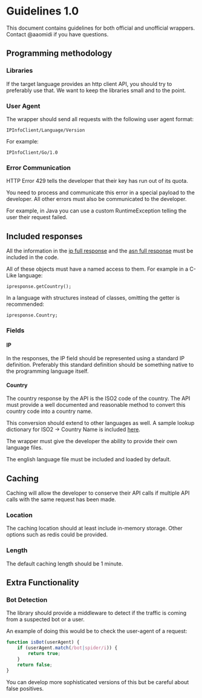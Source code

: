 # Guidelines 1.0

This document contains guidelines for both official and unofficial wrappers. Contact @aaomidi if you have questions.

## Programming methodology

### Libraries

If the target language provides an http client API, you should try to preferably use that. We want to keep the libraries small and to the point.

### User Agent

The wrapper should send all requests with the following user agent format:

```
IPInfoClient/Language/Version
```


For example:

```
IPInfoClient/Go/1.0
```

### Error Communication

HTTP Error 429 tells the developer that their key has run out of its quota.

You need to process and communicate this error in a special payload to the developer. All other errors must also be communicated to the developer.

For example, in Java you can use a custom RuntimeException telling the user their request failed.

## Included responses

All the information in the [ip full response](https://ipinfo.io/developers/responses#full-response) and the [asn full response](https://ipinfo.io/developers/asn) must be included in the code.

All of these objects must have a named access to them. For example in a C-Like language:

`ipresponse.getCountry();`

In a language with structures instead of classes, omitting the getter is recommended:

`ipresponse.Country;`

### Fields

#### IP

In the responses, the IP field should be represented using a standard IP definition. Preferably this standard definition should be something native to the programming language itself.

#### Country

The country response by the API is the ISO2 code of the country. The API must provide a well documented and reasonable method to convert this country code into a country name.

This conversion should extend to other languages as well. A sample lookup dictionary for ISO2 -> Country Name is included [here](en_US.json).

The wrapper must give the developer the ability to provide their own language files.

The english language file must be included and loaded by default.

## Caching

Caching will allow the developer to conserve their API calls if multiple API calls with the same request has been made.

### Location

The caching location should at least include in-memory storage. Other options such as redis could be provided.

### Length

The default caching length should be 1 minute.

## Extra Functionality

### Bot Detection

The library should provide a middleware to detect if the traffic is coming from a suspected bot or a user.

An example of doing this would be to check the user-agent of a request:

``` Javascript
function isBot(userAgent) {
    if (userAgent.match(/bot|spider/i)) {
        return true;
    }
    return false;
}

```

You can develop more sophisticated versions of this but be careful about false positives.
